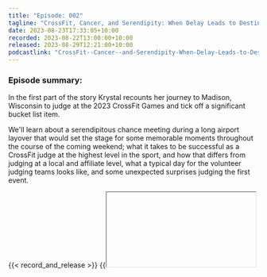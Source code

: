 ```yaml
---
title: "Episode: 002"
tagline: "CrossFit, Cancer, and Serendipity: When Delay Leads to Destiny"
date: 2023-08-23T17:33:05+10:00
recorded: 2023-08-22T13:00:00+10:00
released: 2023-08-29T12:21:00+10:00
podcastlink: "CrossFit--Cancer--and-Serendipity-When-Delay-Leads-to-Destiny-e28lkns"
---
```

### Episode summary:

In the first part of the story Krystal recounts her journey to Madison, Wisconsin
to judge at the 2023 CrossFit Games and tick off a significant bucket list item.

We'll learn about a serendipitous chance meeting during a long airport layover
that would set the stage for some memorable moments throughout the course of
the coming weekend; what it takes to be successful as a CrossFit
judge at the highest level in the sport, and how that differs from judging
at a local and affiliate level, what a typical day for the volunteer judging 
teams looks like, and some unexpected surprises judging the first event.

{{< record_and_release >}}
{{<iframe>}}